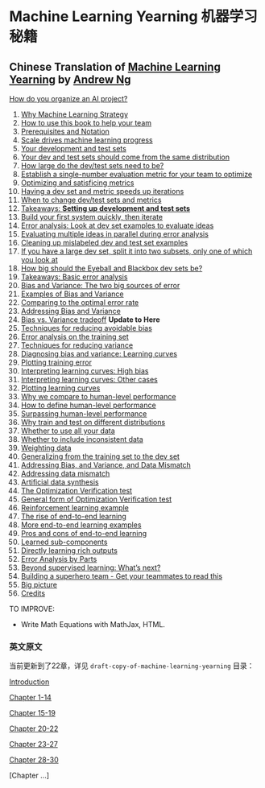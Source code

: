 # Machine Learning Yearning 机器学习秘籍
## Chinese Translation of [Machine Learning Yearning](http://www.mlyearning.org/) by [Andrew Ng](http://www.andrewng.org/)
[How do you organize an AI project?](How-do-you-organize-an-AI-project.md)
1. [Why Machine Learning Strategy](1.why-machine-learning-strategy.md) 
2. [How to use this book to help your team](2.how-to-use-this-book-to-help-your-team.md)
3. [Prerequisites and Notation](3.prerequisites-and-notation.md)
4. [Scale drives machine learning progress](4.scale-drives-machine-learning-progress.md)
5. [Your development and test sets](5.your-development-and-test-sets.md)
6. [Your dev and test sets should come from the same distribution](6.your-dev-and-test-sets-should-come-from-the-same-distribution.md)
7. [How large do the dev/test sets need to be?](7.how-large-do-the-dev-and-test-sets-need-to-be.md)
8. [Establish a single-number evaluation metric for your team to optimize](8.establish-a-single-number-evaluation-metric-for-your-team-to-optimize.md)
9. [Optimizing and satisficing metrics](9.optimizing-and-satisficing-metrics.md)
10. [Having a dev set and metric speeds up iterations](10.having-a-dev-set-and-metric-speeds-up-iterations.md)
11. [When to change dev/test sets and metrics](11.when-to-change-dev-and-test-sets-and-metrics.md)
12. [Takeaways: **Setting up development and test sets**](12.takeaways_setting-up-development-and-test-sets.md)
13. [Build your first system quickly, then iterate](13.build-your-first-system-quickly-then-iterate.md)
14. [Error analysis: Look at dev set examples to evaluate ideas](14.error-analysis_look-at-dev-set-examples-to-evaluate-ideas.md)
15. [Evaluating multiple ideas in parallel during error analysis](15.evaluating-multiple-ideas-in-parallel-during-error-analysis.md)
16. [Cleaning up mislabeled dev and test set examples](16.cleaning-up-mislabeled-dev-and-test-set-examples.md)
17. [If you have a large dev set, split it into two subsets, only one of which you look at](17.if-you-have-a-large-dev-set-split-it-into-two-subsets-only-one-of-which-you-look-at.md)
18. [How big should the Eyeball and Blackbox dev sets be?](18.how-big-should-the-Eyeball-and-Blackbox-dev-sets-be.md)
19. [Takeaways: Basic error analysis](19.takeaways_basic-error-analysis.md)
20. [Bias and Variance: The two big sources of error](20.bias-and-variance_the-two-big-sources-of-error.md)
21. [Examples of Bias and Variance](21.examples-of-bias-and-variance.md)
22. [Comparing to the optimal error rate](22.comparing-to-the-optimal-error-rate.md)
23. [Addressing Bias and Variance](23.addressing-bias-and-variance.md)
24. [Bias vs. Variance tradeoff](24.bias-vs-variance-tradeoff.md)  **Update to Here**
25. [Techniques for reducing avoidable bias](25.techniques-for-reducing-avoidable-bias.md)
26. [Error analysis on the training set](26.error-analysis-on-the-training-set.md)
27. [Techniques for reducing variance](27.techniques-for-reducing-variance.md)
28. [Diagnosing bias and variance: Learning curves](28.diagnosing-bias-and-variance_learning-curves.md)
29. [Plotting training error](29.plotting-training-error.md)
30. [Interpreting learning curves: High bias](30.interpreting-learning-curves_high-bias.md)
31. [Interpreting learning curves: Other cases]()
32. [Plotting learning curves]()
33. [Why we compare to human-level performance]()
34. [How to define human-level performance]()
35. [Surpassing human-level performance]()
36. [Why train and test on different distributions]()
37. [Whether to use all your data]()
38. [Whether to include inconsistent data]()
39. [Weighting data]()
40. [Generalizing from the training set to the dev set]()
41. [Addressing Bias,  and Variance, and Data Mismatch]()
42. [Addressing data mismatch]()
43. [Artificial data synthesis]()
44. [The Optimization Verification test]()
45. [General form of Optimization Verification test]()
46. [Reinforcement learning example]()
47. [The rise of end-to-end learning]()
48. [More end-to-end learning examples]()
49. [Pros and cons of end-to-end learning]()
50. [Learned sub-components]()
51. [Directly learning rich outputs]()
52. [Error Analysis by Parts]()
53. [Beyond supervised learning: What’s next?]()
54. [Building a superhero team - Get your teammates to read this]()
55. [Big picture]()
56. [Credits]()

TO IMPROVE:
- Write Math Equations with MathJax, HTML.

### 英文原文

当前更新到了22章，详见 `draft-copy-of-machine-learning-yearning` 目录：

[Introduction](draft-copy-of-machine-learning-yearning/introduction.md)

[Chapter 1-14](draft-copy-of-machine-learning-yearning/Ng_MLY01-01-14.pdf)

[Chapter 15-19](draft-copy-of-machine-learning-yearning/Ng_MLY02-15-19.pdf)

[Chapter 20-22](draft-copy-of-machine-learning-yearning/Ng_MLY03-20-22.pdf)

[Chapter 23-27](draft-copy-of-machine-learning-yearning/Ng_MLY04-23-27.pdf)

[Chapter 28-30](draft-copy-of-machine-learning-yearning/Ng_MLY05-28-30.pdf)

[Chapter ...]
